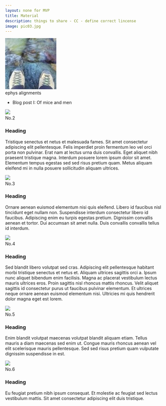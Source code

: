 ```yaml
---
layout: none for MVP
title: Material
description: things to share - CC - define correct lincense
image: pic03.jpg
---
```


<div class="container py-5">
    <div class="row">
        <div class="col-md-12">
            <div class="main-timeline">
                <div class="timeline">
                    <div class="timeline-content">
                        <div class="circle"><span class="homebox"><img src="assets/images/portfolio//timeline165.jpg" class="img"></span></div>
                        <div class="content">
                            <span class="year">ephys alignments</span>
                            <!-- <h3 class="title h4">Heading</h3> -->
                            <ul class="description">
                                <li>Blog post I: Of mice and men</li>
                            </ul>
                            <div class="icon"><span></span></div>
                        </div>
                    </div>
                </div>
                <div class="timeline">
                    <div class="timeline-content">
                        <div class="circle"><span class="homebox"><img src="https://picsum.photos/164" class="img" /></span></div>
                        <div class="content">
                            <span class="year">No.2</span>
                            <h3 class="title h4">Heading</h3>
                            <p class="description">
                               Tristique senectus et netus et malesuada fames. Sit amet consectetur adipiscing elit pellentesque. Felis imperdiet proin fermentum leo vel orci porta non pulvinar. Erat nam at lectus urna duis convallis. Eget aliquet nibh praesent tristique magna. Interdum posuere lorem ipsum dolor sit amet. Elementum tempus egestas sed sed risus pretium quam. Metus aliquam eleifend mi in nulla posuere sollicitudin aliquam ultrices.
                            </p>
                            <div class="icon"><span></span></div>
                        </div>
                    </div>
                </div>
                <div class="timeline">
                    <div class="timeline-content">
                        <div class="circle"><span class="homebox"><img src="https://picsum.photos/164" class="img"></span></div>
                        <div class="content">
                            <span class="year">No.3</span>
                            <h3 class="title h4">Heading</h3>
                            <p class="description">
                                Ornare aenean euismod elementum nisi quis eleifend. Libero id faucibus nisl tincidunt eget nullam non. Suspendisse interdum consectetur libero id faucibus. Adipiscing enim eu turpis egestas pretium. Dignissim convallis aenean et tortor. Dui accumsan sit amet nulla. Duis convallis convallis tellus id interdum.
                            </p>
                            <div class="icon"><span></span></div>
                        </div>
                    </div>
                </div>
                <div class="timeline">
                    <div class="timeline-content">
                        <div class="circle"><span class="homebox"><img src="https://picsum.photos/164" class="img"></span></div>
                        <div class="content">
                            <span class="year">No.4</span>
                            <h3 class="title h4">Heading</h3>
                            <p class="description">
                                Sed blandit libero volutpat sed cras. Adipiscing elit pellentesque habitant morbi tristique senectus et netus et. Aliquam ultrices sagittis orci a. Ipsum nunc aliquet bibendum enim facilisis. Magna ac placerat vestibulum lectus mauris ultrices eros. Proin sagittis nisl rhoncus mattis rhoncus. Velit aliquet sagittis id consectetur purus ut faucibus pulvinar elementum. Et ultrices neque ornare aenean euismod elementum nisi. Ultricies mi quis hendrerit dolor magna eget est lorem.
                            </p>
                            <div class="icon"><span></span></div>
                        </div>
                    </div>
                </div>
                 <div class="timeline">
                    <div class="timeline-content">
                        <div class="circle"><span class="homebox"><img src="https://picsum.photos/164" class="img"></span></div>
                        <div class="content">
                            <span class="year">No.5</span>
                            <h3 class="title 4">Heading</h3>
                            <p class="description">
                               Enim blandit volutpat maecenas volutpat blandit aliquam etiam. Tellus mauris a diam maecenas sed enim ut. Congue mauris rhoncus aenean vel elit scelerisque mauris pellentesque. Sed sed risus pretium quam vulputate dignissim suspendisse in est.
                            </p>
                            <div class="icon"><span></span></div>
                        </div>
                    </div>
                </div>
                <div class="timeline">
                    <div class="timeline-content">
                        <div class="circle"><span class="homebox"><img src="https://picsum.photos/164" class="img"></span></div>
                        <div class="content">
                            <span class="year">No.6</span>
                            <h3 class="title h4">Heading</h3>
                            <p class="description">
                                Eu feugiat pretium nibh ipsum consequat. Et molestie ac feugiat sed lectus vestibulum mattis. Sit amet consectetur adipiscing elit duis tristique.  
                            </p>
                            <div class="icon"><span></span></div>
                        </div>
                    </div>
                </div>
            </div>
        </div>
    </div>
</div>